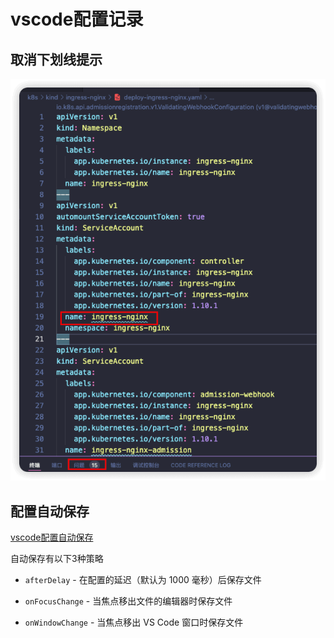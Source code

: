 # vscode配置记录

## 取消下划线提示



![iShot_2024-05-29_19.22.06](https://raw.githubusercontent.com/pptfz/picgo-images/master/img/iShot_2024-05-29_19.22.06.png)



## 配置自动保存

[vscode配置自动保存](https://code.visualstudio.com/docs/editor/codebasics#_save-auto-save)

自动保存有以下3种策略

- `afterDelay` - 在配置的延迟（默认为 1000 毫秒）后保存文件

- `onFocusChange` - 当焦点移出文件的编辑器时保存文件

- `onWindowChange` - 当焦点移出 VS Code 窗口时保存文件





